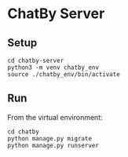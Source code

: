 # ChatBy Server

## Setup

```
cd chatby-server
python3 -m venv chatby_env
source ./chatby_env/bin/activate
```

## Run

From the virtual environment:

```
cd chatby
python manage.py migrate
python manage.py runserver
```